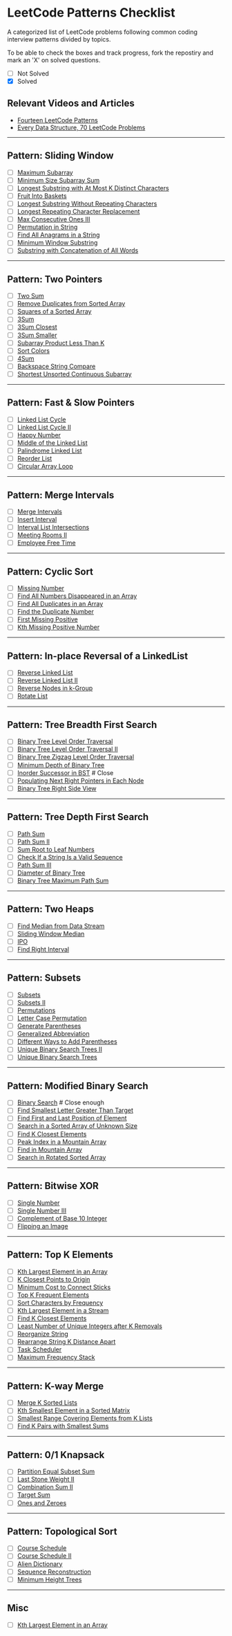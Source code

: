 # LeetCode Patterns Checklist

A categorized list of LeetCode problems following common coding interview patterns divided by topics.

To be able to check the boxes and track progress, fork the repostiry and mark an 'X' on solved questions.

- [ ] Not Solved
- [x] Solved

## Relevant Videos and Articles

 * [Fourteen LeetCode Patterns](https://www.blog.codeinmotion.io/p/leetcode-patterns/)
 * [Every Data Structure, 70 LeetCode Problems](https://youtu.be/lvO88XxNAzs?si=Ma6-S4PzqDMaxvPZ/)

---

## Pattern: Sliding Window
- [ ] [Maximum Subarray](https://leetcode.com/problems/maximum-subarray/)
- [ ] [Minimum Size Subarray Sum](https://leetcode.com/problems/minimum-size-subarray-sum/)
- [ ] [Longest Substring with At Most K Distinct Characters](https://leetcode.com/problems/longest-substring-with-at-most-k-distinct-characters/)
- [ ] [Fruit Into Baskets](https://leetcode.com/problems/fruit-into-baskets/)
- [ ] [Longest Substring Without Repeating Characters](https://leetcode.com/problems/longest-substring-without-repeating-characters/)
- [ ] [Longest Repeating Character Replacement](https://leetcode.com/problems/longest-repeating-character-replacement/)
- [ ] [Max Consecutive Ones III](https://leetcode.com/problems/max-consecutive-ones-iii/)
- [ ] [Permutation in String](https://leetcode.com/problems/permutation-in-string/)
- [ ] [Find All Anagrams in a String](https://leetcode.com/problems/find-all-anagrams-in-a-string/)
- [ ] [Minimum Window Substring](https://leetcode.com/problems/minimum-window-substring/)
- [ ] [Substring with Concatenation of All Words](https://leetcode.com/problems/substring-with-concatenation-of-all-words/)

---

## Pattern: Two Pointers
- [ ] [Two Sum](https://leetcode.com/problems/two-sum/)
- [ ] [Remove Duplicates from Sorted Array](https://leetcode.com/problems/remove-duplicates-from-sorted-array/)
- [ ] [Squares of a Sorted Array](https://leetcode.com/problems/squares-of-a-sorted-array/)
- [ ] [3Sum](https://leetcode.com/problems/3sum/)
- [ ] [3Sum Closest](https://leetcode.com/problems/3sum-closest/)
- [ ] [3Sum Smaller](https://leetcode.com/problems/3sum-smaller/)
- [ ] [Subarray Product Less Than K](https://leetcode.com/problems/subarray-product-less-than-k/)
- [ ] [Sort Colors](https://leetcode.com/problems/sort-colors/)
- [ ] [4Sum](https://leetcode.com/problems/4sum/)
- [ ] [Backspace String Compare](https://leetcode.com/problems/backspace-string-compare/)
- [ ] [Shortest Unsorted Continuous Subarray](https://leetcode.com/problems/shortest-unsorted-continuous-subarray/)

---

## Pattern: Fast & Slow Pointers
- [ ] [Linked List Cycle](https://leetcode.com/problems/linked-list-cycle/)
- [ ] [Linked List Cycle II](https://leetcode.com/problems/linked-list-cycle-ii/)
- [ ] [Happy Number](https://leetcode.com/problems/happy-number/)
- [ ] [Middle of the Linked List](https://leetcode.com/problems/middle-of-the-linked-list/)
- [ ] [Palindrome Linked List](https://leetcode.com/problems/palindrome-linked-list/)
- [ ] [Reorder List](https://leetcode.com/problems/reorder-list/)
- [ ] [Circular Array Loop](https://leetcode.com/problems/circular-array-loop/)

---

## Pattern: Merge Intervals
- [ ] [Merge Intervals](https://leetcode.com/problems/merge-intervals/)
- [ ] [Insert Interval](https://leetcode.com/problems/insert-interval/)
- [ ] [Interval List Intersections](https://leetcode.com/problems/interval-list-intersections/)
- [ ] [Meeting Rooms II](https://leetcode.com/problems/meeting-rooms-ii/)
- [ ] [Employee Free Time](https://leetcode.com/problems/employee-free-time/)

---

## Pattern: Cyclic Sort
- [ ] [Missing Number](https://leetcode.com/problems/missing-number/)
- [ ] [Find All Numbers Disappeared in an Array](https://leetcode.com/problems/find-all-numbers-disappeared-in-an-array/)
- [ ] [Find All Duplicates in an Array](https://leetcode.com/problems/find-all-duplicates-in-an-array/)
- [ ] [Find the Duplicate Number](https://leetcode.com/problems/find-the-duplicate-number/)
- [ ] [First Missing Positive](https://leetcode.com/problems/first-missing-positive/)
- [ ] [Kth Missing Positive Number](https://leetcode.com/problems/kth-missing-positive-number/)

---

## Pattern: In-place Reversal of a LinkedList
- [ ] [Reverse Linked List](https://leetcode.com/problems/reverse-linked-list/)
- [ ] [Reverse Linked List II](https://leetcode.com/problems/reverse-linked-list-ii/)
- [ ] [Reverse Nodes in k-Group](https://leetcode.com/problems/reverse-nodes-in-k-group/)
- [ ] [Rotate List](https://leetcode.com/problems/rotate-list/)

---

## Pattern: Tree Breadth First Search
- [ ] [Binary Tree Level Order Traversal](https://leetcode.com/problems/binary-tree-level-order-traversal/)
- [ ] [Binary Tree Level Order Traversal II](https://leetcode.com/problems/binary-tree-level-order-traversal-ii/)
- [ ] [Binary Tree Zigzag Level Order Traversal](https://leetcode.com/problems/binary-tree-zigzag-level-order-traversal/)
- [ ] [Minimum Depth of Binary Tree](https://leetcode.com/problems/minimum-depth-of-binary-tree/)
- [ ] [Inorder Successor in BST](https://leetcode.com/problems/inorder-successor-in-bst/)  # Close
- [ ] [Populating Next Right Pointers in Each Node](https://leetcode.com/problems/populating-next-right-pointers-in-each-node/)
- [ ] [Binary Tree Right Side View](https://leetcode.com/problems/binary-tree-right-side-view/)

---

## Pattern: Tree Depth First Search
- [ ] [Path Sum](https://leetcode.com/problems/path-sum/)
- [ ] [Path Sum II](https://leetcode.com/problems/path-sum-ii/)
- [ ] [Sum Root to Leaf Numbers](https://leetcode.com/problems/sum-root-to-leaf-numbers/)
- [ ] [Check If a String Is a Valid Sequence](https://leetcode.com/problems/check-if-a-string-is-a-valid-sequence-from-root-to-leaves-path-in-a-binary-tree/)
- [ ] [Path Sum III](https://leetcode.com/problems/path-sum-iii/)
- [ ] [Diameter of Binary Tree](https://leetcode.com/problems/diameter-of-binary-tree/)
- [ ] [Binary Tree Maximum Path Sum](https://leetcode.com/problems/binary-tree-maximum-path-sum/)

---

## Pattern: Two Heaps
- [ ] [Find Median from Data Stream](https://leetcode.com/problems/find-median-from-data-stream/)
- [ ] [Sliding Window Median](https://leetcode.com/problems/sliding-window-median/)
- [ ] [IPO](https://leetcode.com/problems/ipo/)
- [ ] [Find Right Interval](https://leetcode.com/problems/find-right-interval/)

---

## Pattern: Subsets
- [ ] [Subsets](https://leetcode.com/problems/subsets/)
- [ ] [Subsets II](https://leetcode.com/problems/subsets-ii/)
- [ ] [Permutations](https://leetcode.com/problems/permutations/)
- [ ] [Letter Case Permutation](https://leetcode.com/problems/letter-case-permutation/)
- [ ] [Generate Parentheses](https://leetcode.com/problems/generate-parentheses/)
- [ ] [Generalized Abbreviation](https://leetcode.com/problems/generalized-abbreviation/)
- [ ] [Different Ways to Add Parentheses](https://leetcode.com/problems/different-ways-to-add-parentheses/)
- [ ] [Unique Binary Search Trees II](https://leetcode.com/problems/unique-binary-search-trees-ii/)
- [ ] [Unique Binary Search Trees](https://leetcode.com/problems/unique-binary-search-trees/)

---

## Pattern: Modified Binary Search
- [ ] [Binary Search](https://leetcode.com/problems/binary-search/)  # Close enough
- [ ] [Find Smallest Letter Greater Than Target](https://leetcode.com/problems/find-smallest-letter-greater-than-target/)
- [ ] [Find First and Last Position of Element](https://leetcode.com/problems/find-first-and-last-position-of-element-in-sorted-array/)
- [ ] [Search in a Sorted Array of Unknown Size](https://leetcode.com/problems/search-in-a-sorted-array-of-unknown-size/)
- [ ] [Find K Closest Elements](https://leetcode.com/problems/find-k-closest-elements/)
- [ ] [Peak Index in a Mountain Array](https://leetcode.com/problems/peak-index-in-a-mountain-array/)
- [ ] [Find in Mountain Array](https://leetcode.com/problems/find-in-mountain-array/)
- [ ] [Search in Rotated Sorted Array](https://leetcode.com/problems/search-in-rotated-sorted-array/)

---

## Pattern: Bitwise XOR
- [ ] [Single Number](https://leetcode.com/problems/single-number/)
- [ ] [Single Number III](https://leetcode.com/problems/single-number-iii/)
- [ ] [Complement of Base 10 Integer](https://leetcode.com/problems/complement-of-base-10-integer/)
- [ ] [Flipping an Image](https://leetcode.com/problems/flipping-an-image/)

---

## Pattern: Top K Elements
- [ ] [Kth Largest Element in an Array](https://leetcode.com/problems/kth-largest-element-in-an-array/)
- [ ] [K Closest Points to Origin](https://leetcode.com/problems/k-closest-points-to-origin/)
- [ ] [Minimum Cost to Connect Sticks](https://leetcode.com/problems/minimum-cost-to-connect-sticks/)
- [ ] [Top K Frequent Elements](https://leetcode.com/problems/top-k-frequent-elements/)
- [ ] [Sort Characters by Frequency](https://leetcode.com/problems/sort-characters-by-frequency/)
- [ ] [Kth Largest Element in a Stream](https://leetcode.com/problems/kth-largest-element-in-a-stream/)
- [ ] [Find K Closest Elements](https://leetcode.com/problems/find-k-closest-elements/)
- [ ] [Least Number of Unique Integers after K Removals](https://leetcode.com/problems/least-number-of-unique-integers-after-k-removals/)
- [ ] [Reorganize String](https://leetcode.com/problems/reorganize-string/)
- [ ] [Rearrange String K Distance Apart](https://leetcode.com/problems/rearrange-string-k-distance-apart/)
- [ ] [Task Scheduler](https://leetcode.com/problems/task-scheduler/)
- [ ] [Maximum Frequency Stack](https://leetcode.com/problems/maximum-frequency-stack/)

---

## Pattern: K-way Merge
- [ ] [Merge K Sorted Lists](https://leetcode.com/problems/merge-k-sorted-lists/)
- [ ] [Kth Smallest Element in a Sorted Matrix](https://leetcode.com/problems/kth-smallest-element-in-a-sorted-matrix/)
- [ ] [Smallest Range Covering Elements from K Lists](https://leetcode.com/problems/smallest-range-covering-elements-from-k-lists/)
- [ ] [Find K Pairs with Smallest Sums](https://leetcode.com/problems/find-k-pairs-with-smallest-sums/)

---

## Pattern: 0/1 Knapsack
- [ ] [Partition Equal Subset Sum](https://leetcode.com/problems/partition-equal-subset-sum/)
- [ ] [Last Stone Weight II](https://leetcode.com/problems/last-stone-weight-ii/)
- [ ] [Combination Sum II](https://leetcode.com/problems/combination-sum-ii/)
- [ ] [Target Sum](https://leetcode.com/problems/target-sum/)
- [ ] [Ones and Zeroes](https://leetcode.com/problems/ones-and-zeroes/)

---

## Pattern: Topological Sort
- [ ] [Course Schedule](https://leetcode.com/problems/course-schedule/)
- [ ] [Course Schedule II](https://leetcode.com/problems/course-schedule-ii/)
- [ ] [Alien Dictionary](https://leetcode.com/problems/alien-dictionary/)
- [ ] [Sequence Reconstruction](https://leetcode.com/problems/sequence-reconstruction/)
- [ ] [Minimum Height Trees](https://leetcode.com/problems/minimum-height-trees/)

---

## Misc
- [ ] [Kth Largest Element in an Array](https://leetcode.com/problems/kth-largest-element-in-an-array/)
